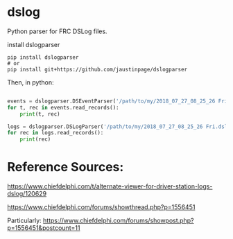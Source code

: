 # dslog
Python parser for FRC DSLog files.

install dslogparser
```shell
pip install dslogparser
# or
pip install git+https://github.com/jaustinpage/dslogparser
```


Then, in python:

```python

events = dslogparser.DSEventParser('/path/to/my/2018_07_27_08_25_26 Fri.dsevents')
for t, rec in events.read_records():
    print(t, rec)

logs = dslogparser.DSLogParser('/path/to/my/2018_07_27_08_25_26 Fri.dslog')
for rec in logs.read_records():
    print(rec)

```

# Reference Sources:
  https://www.chiefdelphi.com/t/alternate-viewer-for-driver-station-logs-dslog/120629

  https://www.chiefdelphi.com/forums/showthread.php?p=1556451

Particularly:
  https://www.chiefdelphi.com/forums/showpost.php?p=1556451&postcount=11
  

